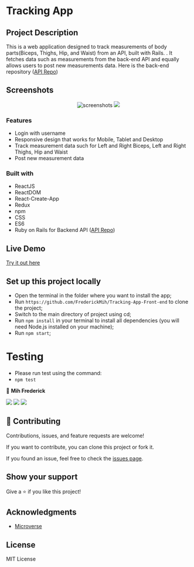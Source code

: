 # Tracking App

## Project Description

This is a web application designed to track measurements of body parts(Biceps, Thighs, Hip, and Waist) from an API, built with Rails. . It fetches data such as measurements from the back-end API and equally allows users to post new measurements data.
Here is the back-end repository ([API Repo](https://github.com/FrederickMih/Tracking-app-api))

## Screenshots

<span style="display: block; text-align: center;">![screenshots](src/assets/Screenshot1.png) ![](src/assets/Screenshot2.png)
</span>

### Features

- Login with username
- Responsive design that works for Mobile, Tablet and Desktop
- Track measurement data such for Left and Right Biceps, Left and Right Thighs, Hip and Waist
- Post new measurement data

### Built with

- ReactJS
- ReactDOM
- React-Create-App
- Redux
- npm
- CSS
- ES6
- Ruby on Rails for Backend API ([API Repo](https://github.com/FrederickMih/Tracking-app-api))

## Live Demo

[Try it out here]()

## Set up this project locally

- Open the terminal in the folder where you want to install the app;
- Run `https://github.com/FrederickMih/Tracking-App-Front-end` to clone the project;
- Switch to the main directory of project using cd;
- Run `npm install` in your terminal to install all dependencies (you will need Node.js installed on your machine);
- Run `npm start`;

# Testing

- Please run test using the command:
- `npm test`

👤 **Mih Frederick**

[![](https://img.shields.io/badge/GitHub-100000?style=for-the-badge&logo=github&logoColor=white)](https://github.com/FrederickMih)
[![](https://img.shields.io/badge/LinkedIn-0077B5?style=for-the-badge&logo=linkedin&logoColor=white)](https://www.linkedin.com/in/frederick-mih/)
[![](https://img.shields.io/badge/Twitter-1DA1F2?style=for-the-badge&logo=twitter&logoColor=white)](https://twitter.com/MihFrederick)

## 🤝 Contributing

Contributions, issues, and feature requests are welcome!

If you want to contribute, you can clone this project or fork it.

If you found an issue, feel free to check the [issues page](https://github.com/FrederickMih/Tracking-App-Front-end/issues).

## Show your support

Give a ⭐️ if you like this project!

## Acknowledgments

- [Microverse](https://www.microverse.org/)

## License

MIT License
